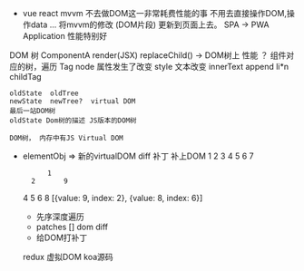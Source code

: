 - vue react  mvvm
 不去做DOM这一非常耗费性能的事
 不用去直接操作DOM,操作data ... 将mvvm的修改 (DOM片段) 更新到页面上去。
 SPA -> PWA  Application 性能特别好

 DOM 树
 ComponentA render(JSX) replaceChild() -> DOM树上
 性能 ？ 组件对应的树，遍历 
    Tag  node
    属性发生了改变 style
    文本改变  innerText
    append   li*n
    childTag


    oldState  oldTree
    newState  newTree?  virtual DOM
    最后一站DOM树
    oldState Dom树的描述 JS版本的DOM树

    DOM树， 内存中有JS Virtual DOM

- elementObj => 新的virtualDOM
  diff   补丁 补上DOM
            1
        2       3
    4      5  6     7


            1
        2       9
    4     5   6     8
    [{value: 9, index: 2}, {value: 8, index: 6}]

    - 先序深度遍历
    - patches []    dom diff
    - 给DOM打补丁


    redux 
    虚拟DOM
    koa源码
